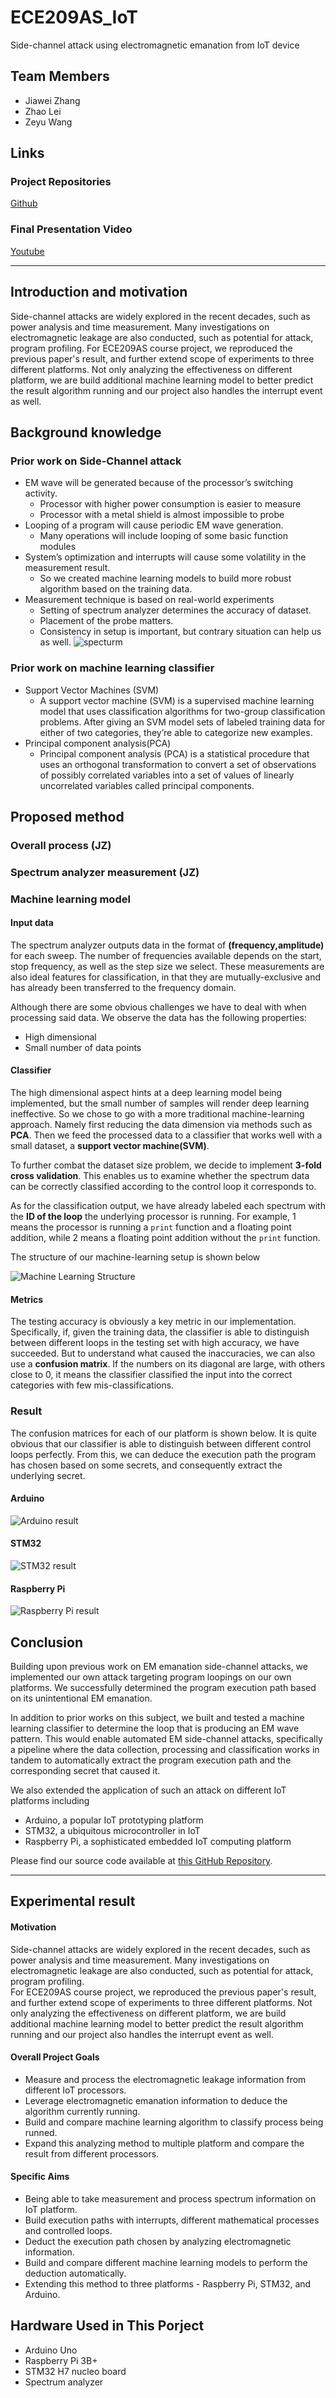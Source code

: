 # ECE209AS_IoT
Side-channel attack using electromagnetic emanation from IoT device 
## Team Members
* Jiawei Zhang
* Zhao Lei
* Zeyu Wang

## Links
### Project Repositories
[Github](https://github.com/KyleLEI/ECE209AS_IoT "Check All Codes")
### Final Presentation Video
[Youtube](https://www.youtube.com/watch?v=0kZYEDo6shQ "Jump to Youtube")

------------------------------

## Introduction and motivation
Side-channel attacks are widely explored in the recent decades, such as power analysis and time measurement. Many investigations on electromagnetic leakage are also conducted, such as potential for attack, program profiling.
For ECE209AS course project, we reproduced the previous paper's result, and further extend scope of experiments to three different platforms. Not only analyzing the effectiveness on different platform, we are build additional machine learning model to better predict the result algorithm running and our project also handles the interrupt event as well.  

## Background knowledge  
### Prior work on Side-Channel attack
* EM wave will be generated because of the processor’s switching activity.
  * Processor with higher power consumption is easier to measure
  * Processor with a metal shield is almost impossible to probe
* Looping of a program will cause periodic EM wave generation.
  * Many operations will include looping of some basic function modules
* System’s optimization and interrupts will cause some volatility in the measurement result.
  * So we created machine learning models to build more robust algorithm based on the training data.
* Measurement technique is based on real-world experiments
  * Setting of spectrum analyzer determines the accuracy of dataset.
  * Placement of the probe matters.
  * Consistency in setup is important, but contrary situation can help us as well.
  ![specturm](https://github.com/KyleLEI/ECE209AS_IoT/blob/master/pictures/Google%20Shape%3B109%3Bp20.png)

### Prior work on machine learning classifier
* Support Vector Machines (SVM)
  * A support vector machine (SVM) is a supervised machine learning model that uses classification algorithms for two-group classification problems. After giving an SVM model sets of labeled training data for either of two categories, they’re able to categorize new examples.
* Principal component analysis(PCA)
  * Principal component analysis (PCA) is a statistical procedure that uses an orthogonal transformation to convert a set of observations of possibly correlated variables into a set of values of linearly uncorrelated variables called principal components. 

## Proposed method 

### Overall process (JZ)

### Spectrum analyzer measurement (JZ) 

### Machine learning model
#### Input data
The spectrum analyzer outputs data in the format of **(frequency,amplitude)** for each sweep. The number of frequencies available depends on the start, stop frequency, as well as the step size we select. These measurements are also ideal features for classification, in that they are mutually-exclusive and has already been transferred to the frequency domain. 

Although there are some obvious challenges we have to deal with when processing said data. We observe the data has the following properties:
 - High dimensional
 - Small number of data points

#### Classifier
The high dimensional aspect hints at a deep learning model being implemented, but the small number of samples will render deep learning ineffective. So we chose to go with a more traditional machine-learning approach. Namely first reducing the data dimension via methods such as **PCA**. Then we feed the processed data to a classifier that works well with a small dataset, a **support vector machine(SVM)**.

To further combat the dataset size problem, we decide to implement **3-fold cross validation**. This enables us to examine whether the spectrum data can be correctly classified according to the control loop it corresponds to.

As for the classification output, we have already labeled each spectrum with the **ID of the loop** the underlying processor is running. For example, 1 means the processor is running a `print` function and a floating point addition, while 2 means a floating point addition without the `print` function.

The structure of our machine-learning setup is shown below

![Machine Learning Structure](pictures/svm_structure.png)

#### Metrics
The testing accuracy is obviously a key metric in our implementation. Specifically, if, given the training data, the classifier is able to distinguish between different loops in the testing set with high accuracy, we have succeeded. But to understand what caused the inaccuracies, we can also use a **confusion matrix**. If the numbers on its diagonal are large, with others close to 0, it means the classifier classified the input into the correct categories with few mis-classifications.

### Result
The confusion matrices for each of our platform is shown below. It is quite obvious that our classifier is able to distinguish between different control loops perfectly. From this, we can deduce the execution path the program has chosen based on some secrets, and consequently extract the underlying secret. 
#### Arduino
![Arduino result](pictures/Google%20Shape%3B180%3Bp28.png)

#### STM32
![STM32 result](pictures/Google%20Shape%3B187%3Bp29.png)

#### Raspberry Pi
![Raspberry Pi result](pictures/Google%20Shape%3B195%3Bp30.png)

## Conclusion
Building upon previous work on EM emanation side-channel attacks, we implemented our own attack targeting program loopings on our own platforms. We successfully determined the program execution path based on its unintentional EM emanation. 

In addition to prior works on this subject, we built and tested a machine learning classifier to determine the loop that is producing an EM wave pattern. This would enable automated EM side-channel attacks, specifically a pipeline where the data collection, processing and classification works in tandem to automatically extract the program execution path and the corresponding secret that caused it. 

We also extended the application of such an attack on different IoT platforms including
 - Arduino, a popular IoT prototyping platform
 - STM32, a ubiquitous microcontroller in IoT
 - Raspberry Pi, a sophisticated embedded IoT computing platform

Please find our source code available at [this GitHub Repository](https://github.com/KyleLEI/ECE209AS_IoT).

---------------------------------------------
## Experimental result  
#### Motivation
Side-channel attacks are widely explored in the recent decades, such as power analysis and time measurement. Many investigations on electromagnetic leakage are also conducted, such as potential for attack, program profiling.  
For ECE209AS course project, we reproduced the previous paper's result, and further extend scope of experiments to three different platforms. Not only analyzing the effectiveness on different platform, we are build additional machine learning model to better predict the result algorithm running and our project also handles the interrupt event as well.

#### Overall Project Goals
* Measure and process the electromagnetic leakage information from different IoT processors.
* Leverage electromagnetic emanation information to deduce the algorithm currently running.
* Build and compare machine learning algorithm to classify process being runned.
* Expand this analyzing method to multiple platform and compare the result from different processors.


#### Specific Aims
* Being able to take measurement and process spectrum information on IoT platform.
* Build execution paths with interrupts, different mathematical processes and controlled loops.
* Deduct the execution path chosen by analyzing electromagnetic information.
* Build and compare different machine learning models to perform the deduction automatically.
* Extending this method to three platforms - Raspberry Pi, STM32, and Arduino.


## Hardware Used in This Porject
* Arduino Uno
* Raspberry Pi 3B+
* STM32 H7 nucleo board
* Spectrum analyzer

